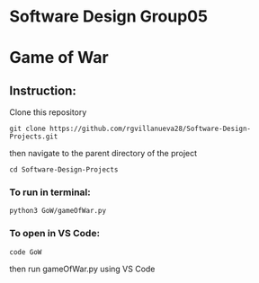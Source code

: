 # Software Design Group05

# Game of War

## Instruction:
Clone this repository
```
git clone https://github.com/rgvillanueva28/Software-Design-Projects.git
```
then navigate to the parent directory of the project
```
cd Software-Design-Projects
```
### To run in terminal:
```
python3 GoW/gameOfWar.py
```
### To open in VS Code:
```
code GoW
```
then run gameOfWar.py using VS Code
